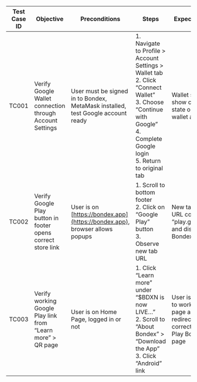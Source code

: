 | Test Case ID | Objective                                                    | Preconditions                                                                   | Steps                                                                                                                                                                            | Expected Result                                                                                 | Tags                               |
| ------------ | ------------------------------------------------------------ | ------------------------------------------------------------------------------- | -------------------------------------------------------------------------------------------------------------------------------------------------------------------------------- | ----------------------------------------------------------------------------------------------- | ---------------------------------- |
| TC001        | Verify Google Wallet connection through Account Settings     | User must be signed in to Bondex, MetaMask installed, test Google account ready | 1. Navigate to Profile > Account Settings > Wallet tab<br>2. Click “Connect Wallet”<br>3. Choose “Continue with Google”<br>4. Complete Google login<br>5. Return to original tab | Wallet should show connected state or user’s wallet address                                     | wallet-connection, regression      |
| TC002        | Verify Google Play button in footer opens correct store link | User is on [https://bondex.app](https://bondex.app), browser allows popups      | 1. Scroll to bottom footer<br>2. Click on “Google Play” button<br>3. Observe new tab URL                                                                                         | New tab opens: URL contains “play.google.com” and displays Bondex app page                      | landing-page, marketing-link       |
| TC003        | Verify working Google Play link from “Learn more” > QR page  | User is on Home Page, logged in or not                                          | 1. Click “Learn more” under “\$BDXN is now LIVE…”<br>2. Scroll to “About Bondex” > “Download the App”<br>3. Click “Android” link                                                 | User is navigated to working QR page and then redirected to correct Google Play Bondex app page | alternate-download-path, deep-link |
